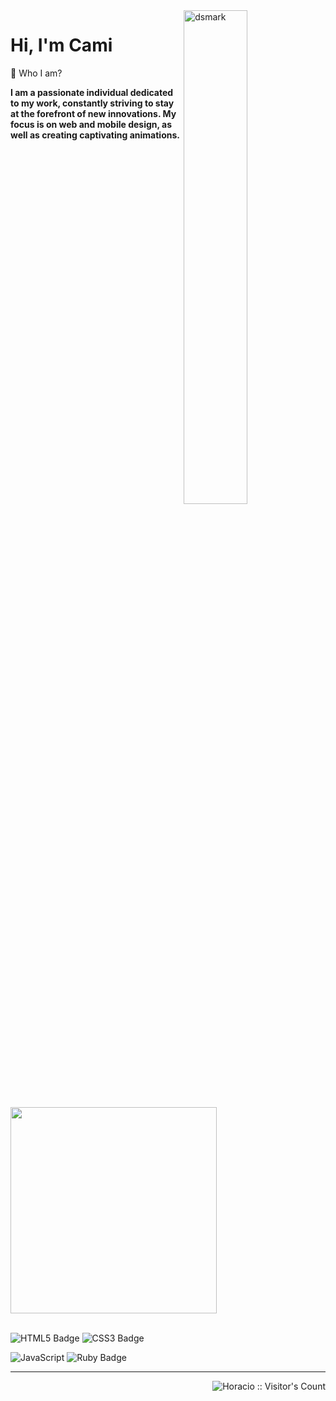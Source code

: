 <img alt="dsmark" align="right" height="45%" width="45%" src="https://media.tenor.com/3G2_pgxT4bUAAAAM/stay-cool-nail-file.gif">
<h1>Hi, I'm Cami </h1>

💬 Who I am?

**I am a passionate individual dedicated to my work, constantly striving to stay at the forefront of new innovations. My focus is on web and mobile design, as well as creating captivating animations.**

<div display='flex'>
    <img  width="330" src="https://github-readme-stats.vercel.app/api/top-langs/?username=camisoraiz&layout=compact&show_icons=true&title_color=ffffff&icon_color=34abeb&text_color=ffffff&bg_color=551B72"/>
</div>

<br>

![HTML5 Badge](https://img.shields.io/badge/HTML5-551B72?style=for-the-badge&logo=html5&logoColor=white)
![CSS3 Badge](https://img.shields.io/badge/CSS3-551B72?style=for-the-badge&logo=css3&logoColor=white)

![JavaScript](https://img.shields.io/badge/JavaScript-551B72?style=for-the-badge&logo=javascript&logoColor=white)
![Ruby Badge](https://img.shields.io/badge/Ruby-551B72?style=for-the-badge&logo=ruby&logoColor=white)

<hr>

<img align="right" src="https://profile-counter.glitch.me/{AngelRRand}/count.svg" alt="Horacio :: Visitor's Count" />
